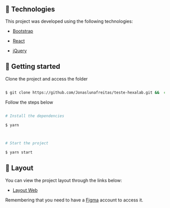 <h1  align="center">

<img  src="img/Mockup.svg" alt="">
                                   
</h1>

## 🧪 Technologies

  

This project was developed using the following technologies:

  

- [Bootstrap](https://getbootstrap.com/)

- [React](https://reactjs.org)

- [jQuery](https://jquery.com/)

  

## 🚀 Getting started

  

Clone the project and access the folder

  

```bash

$ git clone https://github.com/Jonaslunafreitas/teste-hexalab.git &&  cd teste-hexalab

```

  

Follow the steps below

```bash

# Install the dependencies

$ yarn

  

# Start the project

$ yarn start

```

 
  

## 🔖 Layout

  

You can view the project layout through the links below:

  

- [Layout Web](https://www.figma.com/file/sddF218fheR2zbo1NXIeRV/Teste-Front-End?node-id=0%3A1)

  

Remembering that you need to have a [Figma](http://figma.com/) account to access it.

